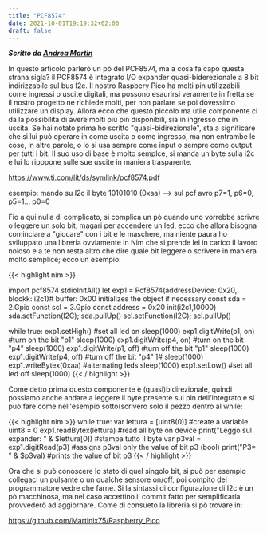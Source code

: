 ```yaml
---
title: "PCF8574"
date: 2021-10-01T19:19:32+02:00
draft: false
---
```

***Scritto da [Andrea Martin](https://sites.google.com/view/martinix/home)***

In questo articolo parlerò  un pò del PCF8574, ma a cosa fa capo questa strana sigla? il PCF8574 è integrato I/O expander quasi-biderezionale a 8 bit indirizzabile sul bus I2c. Il nostro Raspbery Pico ha molti pin utilizzabili come ingressi o uscite digitali, ma possono esaurirsi veramente in fretta se il nostro progetto ne richiede molti, per non parlare se poi dovessimo utilizzare un display. Allora ecco che questo piccolo ma utile componente ci da la possibilità di avere molti più pin disponibili, sia in ingresso che in uscita. Se hai notato prima ho scritto "quasi-bidirezionale", sta a significare che si lui può operare in come uscita o come ingresso, ma non entrambe le cose, in altre parole, o lo si usa sempre come input o sempre come output per tutti i bit. Il suo uso di base è molto semplce, si manda un byte sulla i2c e lui lo ripopone sulle sue uscite in maniera trasparente. 

<https://www.ti.com/lit/ds/symlink/pcf8574.pdf>

esempio:
mando su I2c il byte 10101010 (0xaa) --> sul pcf avro p7=1, p6=0, p5=1... p0=0

Fio a qui nulla di complicato, si complica un pò quando uno vorrebbe scrivre o leggere un solo bit, magari per accendere un led, ecco che allora bisogna cominciare a "giocare" con i bit e le maschere, ma niente paura ho sviluppato una libreria ovviamente in Nim che si prende lei in carico il lavoro noioso e a te non resta altro che dire quale bit leggere o scrivere in maniera molto semplice; ecco un esempio:

{{< highlight nim >}}

import pcf8574
stdioInitAll()
let exp1 = Pcf8574(addressDevice: 0x20, blockk: i2c1)# buffer: 0x00 initializes the object if necessary
const sda = 2.Gpio 
const scl = 3.Gpio 
const address = 0x20
init(i2c1,10000)
sda.setFunction(I2C); sda.pullUp()
scl.setFunction(I2C); scl.pullUp()

  while true:
    exp1.setHigh() #set all led on
    sleep(1000)
    exp1.digitWrite(p1, on) #turn on the bit "p1" 
    sleep(1000)
    exp1.digitWrite(p4, on) #turn on the bit "p4" 
    sleep(1000)
    exp1.digitWrite(p1, off) #turn off the bit "p1" 
    sleep(1000)
    exp1.digitWrite(p4, off) #turn off the bit "p4" ]#
    sleep(1000)
    exp1.writeBytex(0xaa) #alternating leds 
    sleep(1000)
    exp1.setLow() #set all led off
    sleep(1000)
{{< / highlight >}}

Come detto prima questo componente è (quasi)bidirezionale, quindi possiamo anche andare a leggere il byte presente sui pin dell'integrato e si può fare come nell'esempio sotto(scrivero solo il pezzo dentro al while:

{{< highlight nim >}}
while true:
    var lettura = [uint8(0)] #create a variable uint8 = 0
    exp1.readBytex(lettura) #read all byte on device 
    print("Leggo sul expander: " & $lettura[0]) #stampa tutto il byte
    var p3val = exp1.digitRead(p3) #assigns p3val only the value of bit p3 (bool) 
    print("P3= " & $p3val) #prints the value of bit p3
{{< / highlight >}}

Ora che si può conoscere lo stato di quel singolo bit, si può per esempio collegaci un pulsante o un qualche sensore on/off, poi compito del programmatore vedre che farne.
Si la sintassi di configurazione di I2c è un pò macchinosa, ma nel caso accettino il commit fatto per semplificarla provvederò ad aggiornare.
Come di consueto la libreria si pò trovare in:

<https://github.com/Martinix75/Raspberry_Pico>
